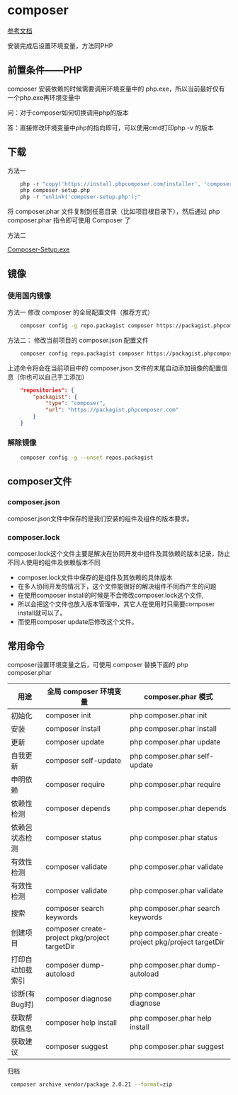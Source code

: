 # composer
[参考文档](https://docs.phpcomposer.com/)

安装完成后设置环境变量，方法同PHP
## 前置条件——PHP
composer 安装依赖的时候需要调用环境变量中的 php.exe，所以当前最好仅有一个php.exe再环境变量中

问：对于composer如何切换调用php的版本

答：直接修改环境变量中php的指向即可，可以使用cmd打印php -v 的版本

## 下载
方法一

```php
    php -r "copy('https://install.phpcomposer.com/installer', 'composer-setup.php');"
    php composer-setup.php
    php -r "unlink('composer-setup.php');"
```
将 composer.phar 文件复制到任意目录（比如项目根目录下），然后通过 php composer.phar 指令即可使用 Composer 了

方法二

[Composer-Setup.exe ](https://getcomposer.org/Composer-Setup.exe)
## 镜像
### 使用国内镜像
方法一 修改 composer 的全局配置文件（推荐方式）

```bash
    composer config -g repo.packagist composer https://packagist.phpcomposer.com
```

方法二： 修改当前项目的 composer.json 配置文件

```bash
    composer config repo.packagist composer https://packagist.phpcomposer.com
```

上述命令将会在当前项目中的 composer.json 文件的末尾自动添加镜像的配置信息（你也可以自己手工添加）

```json
    "repositories": {
        "packagist": {
            "type": "composer",
            "url": "https://packagist.phpcomposer.com"
        }
    }
```
### 解除镜像

```bash
    composer config -g --unset repos.packagist
```

## composer文件

### composer.json
composer.json文件中保存的是我们安装的组件及组件的版本要求。
### composer.lock
composer.lock这个文件主要是解决在协同开发中组件及其依赖的版本记录，防止不同人使用的组件及依赖版本不同
* composer.lock文件中保存的是组件及其依赖的具体版本
* 在多人协同开发的情况下，这个文件能很好的解决组件不同而产生的问题
* 在使用composer install的时候是不会修改composer.lock这个文件,
* 所以会把这个文件也放入版本管理中，其它人在使用时只需要composer install就可以了。
* 而使用composer update后修改这个文件。

## 常用命令
composer设置环境变量之后，可使用 composer 替换下面的 php composer.phar

| 用途 | 全局 composer 环境变量 | composer.phar 模式 |
| --- | --- | --- |
| 初始化 | composer init | php composer.phar init |
| 安装 | composer install | php composer.phar install |
| 更新 | composer update | php composer.phar update |
| 自我更新 | composer self-update | php composer.phar self-update |
| 申明依赖 | composer require | php composer.phar require |
| 依赖性检测 | composer depends | php composer.phar depends |
| 依赖包状态检测 | composer status | php composer.phar status |
| 有效性检测 | composer validate | php composer.phar validate |
| 有效性检测 | composer validate | php composer.phar validate |
| 搜索 | composer search keywords | php composer.phar search keywords |
| 创建项目 | composer create-project pkg/project targetDir  | php composer.phar create-project pkg/project targetDir |
| 打印自动加载索引 | composer dump-autoload | php composer.phar dump-autoload |
| 诊断(有Bug时) | composer diagnose | php composer.phar diagnose |
| 获取帮助信息 | composer help install | php composer.phar help install |
| 获取建议 | composer suggest | php composer.phar suggest |

归档
    
```bash
 composer archive vendor/package 2.0.21 --format=zip 
```